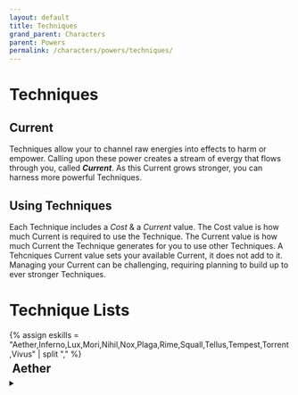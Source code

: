 ```yaml
---
layout: default
title: Techniques
grand_parent: Characters
parent: Powers
permalink: /characters/powers/techniques/
---
```


# Techniques


## Current
Techniques allow your to channel raw energies into effects to harm or empower.  Calling upon these power creates a stream of evergy that flows through you, called ***Current***.  As this Current grows stronger, you can harness more powerful Techniques.

## Using Techniques
Each Technique includes a *Cost* & a *Current* value.  The Cost value is how much Current is required to use the Technique.  The Current value is how much Current the Technique generates for you to use other Techniques.  A Tehcniques Current value sets your available Current, it does not add to it.  Managing your Current can be challenging, requiring planning to build up to ever stronger Techniques.



# Technique Lists
<div>
{% assign eskills = "Aether,Inferno,Lux,Mori,Nihil,Nox,Plaga,Rime,Squall,Tellus,Tempest,Torrent,Vivus" | split "," %}
<h2 style='margin: 5px'>Aether</h2>
<details>
    <summary></summary>
    <div>
    {% for t in site.data.powers.techniques %}
        {% if t.skill == "Aether" %}
            <div style="background-color: #37344f50; margin: 10px; padding: 5px;">
                <h3 style="margin-top: 5px;">{{t.name}}</h3>
                <h4 style="margin-top: 5px;">{{t.type}}</h4>
                <em>{{t.keywords | join: ", "}}</em>
                <details>
                <summary></summary>
                    {% if t.requires %}
                        <p><em>Requires: </em>{{t.requires}}</p>
                    {% endif %}
                    {% if t.effect %}
                        <p><strong>Effect</strong>
                        <br>{{t.effect}}</p>
                    {% endif %}
                    {% assign thresh = t.threshold %}
                    {% for t in thresh %}
                        <p><strong>Threshold &mdash; {{t.hits}}</strong>
                        <br>{{t.effect}}</p>
                    {% endfor %}
                </details>
            </div>
            <div height=5px></div>
        {% endif %}
    {% endfor %}
    </div>
</div>


<style>
 
.mytabs {
    display: flex;
    flex-wrap: wrap;
    margin: 0px auto;
    padding: 25px;
}
.mytabs input[type="radio"] {
    display: none;
}

.mytabs label {
    padding: 25px;
    font-weight: bold;
}

.mytabs .tab {
    width: 100%;
    padding: 0px;
    order: 1;
    display: none;
}
.mytabs .tab h2 {
    font-size: 3em;
}

.mytabs input[type='radio']:checked + label + .tab {
    display: block;
}

.mytabs input[type="radio"]:checked + label {
    background: #444985;
}
</style>